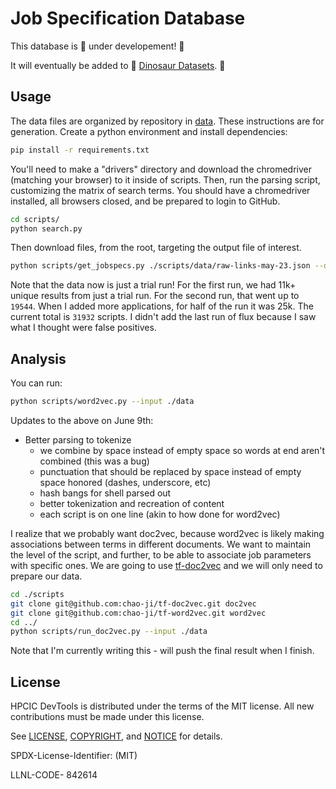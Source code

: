 # Job Specification Database

This database is 🚧️ under developement! 🚧️

It will eventually be added to 🥑️ [Dinosaur Datasets](https://vsoch.github.io/datasets/). 🥑️

## Usage

The data files are organized by repository in [data](data). These instructions are for generation. Create a python environment and install dependencies:

```bash
pip install -r requirements.txt
```

You'll need to make a "drivers" directory and download the chromedriver (matching your browser) to it inside of scripts. Then, run the parsing script, customizing the matrix of search terms. You should have a chromedriver installed, all browsers closed, and be prepared to login to GitHub.

```bash
cd scripts/
python search.py
```

Then download files, from the root, targeting the output file of interest.

```bash
python scripts/get_jobspecs.py ./scripts/data/raw-links-may-23.json --outdir ./data
```

Note that the data now is just a trial run! For the first run, we had 11k+ unique results from just a trial run.
For the second run, that went up to `19544`. When I added more applications, for half of the run it was 25k.
The current total is `31932` scripts. I didn't add the last run of flux because I saw what I thought were false positives.

## Analysis

You can run:

```bash
python scripts/word2vec.py --input ./data
```

Updates to the above on June 9th:

- Better parsing to tokenize 
  - we combine by space instead of empty space so words at end aren't combined (this was a bug)
  - punctuation that should be replaced by space instead of empty space honored (dashes, underscore, etc)
  - hash bangs for shell parsed out
  - better tokenization and recreation of content
  - each script is on one line (akin to how done for word2vec)
  
I realize that we probably want doc2vec, because word2vec is likely making associations between terms in different documents.
We want to maintain the level of the script, and further, to be able to associate job parameters with specific ones.
We are going to use [tf-doc2vec](https://github.com/chao-ji/tf-doc2vec) and we will only need to prepare our data.

```bash
cd ./scripts
git clone git@github.com:chao-ji/tf-doc2vec.git doc2vec
git clone git@github.com:chao-ji/tf-word2vec.git word2vec
cd ../
python scripts/run_doc2vec.py --input ./data
```

Note that I'm currently writing this - will push the final result when I finish.

## License

HPCIC DevTools is distributed under the terms of the MIT license.
All new contributions must be made under this license.

See [LICENSE](https://github.com/converged-computing/cloud-select/blob/main/LICENSE),
[COPYRIGHT](https://github.com/converged-computing/cloud-select/blob/main/COPYRIGHT), and
[NOTICE](https://github.com/converged-computing/cloud-select/blob/main/NOTICE) for details.

SPDX-License-Identifier: (MIT)

LLNL-CODE- 842614

